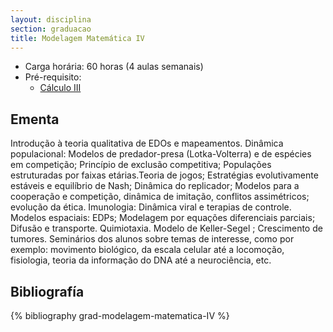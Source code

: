 ```yaml
---
layout: disciplina
section: graduacao
title: Modelagem Matemática IV
---
```


- Carga horária: 60 horas (4 aulas semanais)
- Pré-requisito:
    - [Cálculo III](calculo-III.html)

## Ementa 

Introdução à teoria qualitativa de EDOs e mapeamentos. Dinâmica
populacional: Modelos de predador-presa (Lotka-Volterra) e de espécies
em competição; Princípio de exclusão competitiva; Populações
estruturadas por faixas etárias.Teoria de jogos; Estratégias
evolutivamente estáveis e equilíbrio de Nash; Dinâmica do replicador;
Modelos para a cooperação e competição, dinâmica de imitação,
conflitos assimétricos; evolução da ética. Imunologia: Dinâmica viral
e terapias de controle. Modelos espaciais: EDPs; Modelagem por
equações diferenciais parciais; Difusão e
transporte. Quimiotaxia. Modelo de Keller-Segel ; Crescimento de
tumores.  Seminários dos alunos sobre temas de interesse, como por
exemplo: movimento biológico, da escala celular até a locomoção,
fisiologia, teoria da informação do DNA até a neurociência, etc.

## Bibliografía

{% bibliography grad-modelagem-matematica-IV %}
